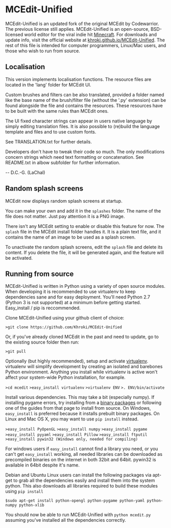 # MCEdit-Unified

MCEdit-Unified is an updated fork of the original MCEdit by Codewarrior. The previous license still applies. MCEdit-Unified is an open-source, BSD-licensed world editor for the viral indie hit [Minecraft](http://www.minecraft.net/). For downloads and update info, visit the official website at [khroki.github.io/MCEdit-Unified](http://khroki.github.io/MCEdit-Unified/). The rest of this file is intended for computer programmers, Linux/Mac users, and those who wish to run from source.

## Localisation

This version implements localisation functions.
The resource files are located in the 'lang' folder for MCEdit UI.

Custom brushes and filters can be also translated, provided a folder named like the base name of the brush/filter file (without the '.py' extension) can be found alongside the file and contains the resources.
These resources have to be built with the same rules than MCEdit ones.

The UI fixed character strings can appear in users native language by simply editing translation files.
It is also possible to (re)build the language template and files and to use custom fonts.

See TRANSLATION.txt for further details.

Developers don't have to tweak their code so much.
The only modifications concern strings which need text formatting or concatenation.
See README.txt in albow subfolder for further information.


-- D.C.-G. (LaChal)

## Random splash screens

MCEdit now displays random splash screens at startup.

You can make your own and add it in the `splashes` folder. The name of the file does not matter. Just pay attention it is a PNG image.

There isn't any MCEdit setting to enable or disable this feature for now.
The `splash` file in the MCEdit install folder handles it. It is a plain text file, and it contains the name of an image to be used as a splash screen.

To unactivate the random splash screens, edit the `splash` file and delete its content.
If you delete the file, it will be generated again, and the feature will be activated.

## Running from source

MCEdit-Unified is written in Python using a variety of open source modules. When developing it is recommended to use virtualenv to keep dependencies sane and for easy deployment. You'll need Python 2.7 (Python 3 is not supported) at a minimum before getting started. Easy_install / pip is reccommended.

Clone MCEdit-Unified using your github client of choice:

`>git clone https://github.com/Khroki/MCEdit-Unified`

Or, if you've already cloned MCEdit in the past and need to update, go to the existing source folder then run:

`>git pull`

Optionally (but highly recommended), setup and activate [virtualenv](http://pypi.python.org/pypi/virtualenv). virtualenv will simplify development by creating an isolated and barebones Python environment. Anything you install while virtualenv is active won't affect your system-wide Python installation, for example.

`>cd mcedit`
`>easy_install virtualenv`
`>virtualenv ENV`
`>. ENV/bin/activate`

Install various dependencies. This may take a bit (especially numpy). If installing pygame errors, try installing from a [binary packages](http://pygame.org/install.html) or following one of the guides from that page to install from source. On Windows, `easy_install` is preferred because it installs prebuilt binary packages. On Linux and Mac OS X, you may want to use `pip install` instead.

`>easy_install PyOpenGL`
`>easy_install numpy`
`>easy_install pygame`
`>easy_install pyyaml`
`>easy_install Pillow`
`>easy_install ftputil`
`>easy_install pywin32 (Windows only, needed for compiling)`

For windows users if `easy_install` cannot find a library you need, or you can't get `easy_install` working, all needed libraries can be downloaded as precompiled binaries on the internet in both 32bit and 64bit. pywin32 is available in 64bit despite it's name.

Debian and Ubuntu Linux users can install the following packages via apt-get to grab all the dependencies easily and install them into the system python. This also downloads all libraries required to build these modules using `pip install`

`$sudo apt-get install python-opengl python-pygame python-yaml python-numpy python-xlib`

You should now be able to run MCEdit-Unified with `python mcedit.py` assuming you've installed all the dependencies correctly.

